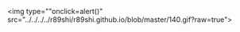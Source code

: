 <img type="\"onclick=alert()" src="../../../../r89shi/r89shi.github.io/blob/master/140.gif?raw=true">
